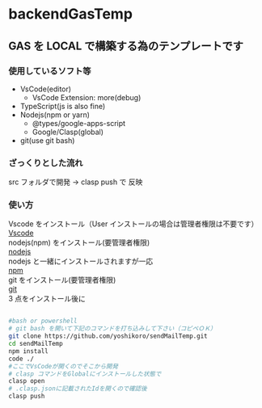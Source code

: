 # backendGasTemp

## GAS を LOCAL で構築する為のテンプレートです

### 使用しているソフト等

- VsCode(editor)
  - VsCode Extension: more(debug)
- TypeScript(js is also fine)
- Nodejs(npm or yarn)
  - @types/google-apps-script
  - Google/Clasp(global)
- git(use git bash)

### ざっくりとした流れ

src フォルダで開発 → clasp push で 反映

### 使い方

Vscode をインストール（User インストールの場合は管理者権限は不要です）  
[Vscode](https://code.visualstudio.com/)  
nodejs(npm) をインストール(要管理者権限)  
[nodejs](https://nodejs.org/ja/)  
nodejs と一緒にインストールされますが一応  
[npm](https://www.npmjs.com/)  
git をインストール(要管理者権限)  
[git](https://git-scm.com/)  
3 点をインストール後に

```bash

#bash or powershell
# git bash を開いて下記のコマンドを打ち込みして下さい（コピペＯＫ）
git clone https://github.com/yoshikoro/sendMailTemp.git
cd sendMailTemp
npm install
code ./
#ここでVsCodeが開くのでそこから開発
# clasp コマンドをGlobalにインストールした状態で
clasp open
# .clasp.jsonに記載されたIdを開くので確認後
clasp push
```
